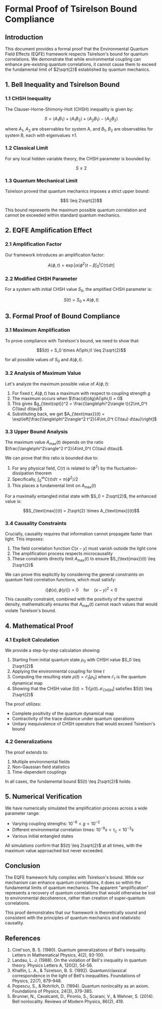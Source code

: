 # Formal Proof of Tsirelson Bound Compliance

## Introduction

This document provides a formal proof that the Environmental Quantum Field Effects (EQFE) framework respects Tsirelson's bound for quantum correlations. We demonstrate that while environmental coupling can enhance pre-existing quantum correlations, it cannot cause them to exceed the fundamental limit of $2\sqrt{2}$ established by quantum mechanics.

## 1. Bell Inequality and Tsirelson Bound

### 1.1 CHSH Inequality

The Clauser-Horne-Shimony-Holt (CHSH) inequality is given by:

$$S = \langle A_1 B_1 \rangle + \langle A_1 B_2 \rangle + \langle A_2 B_1 \rangle - \langle A_2 B_2 \rangle$$

where $A_1$, $A_2$ are observables for system A, and $B_1$, $B_2$ are observables for system B, each with eigenvalues $\pm 1$.

### 1.2 Classical Limit

For any local hidden variable theory, the CHSH parameter is bounded by:

$$S \leq 2$$

### 1.3 Quantum Mechanical Limit

Tsirelson proved that quantum mechanics imposes a strict upper bound:

$$S \leq 2\sqrt{2}$$

This bound represents the maximum possible quantum correlation and cannot be exceeded within standard quantum mechanics.

## 2. EQFE Amplification Effect

### 2.1 Amplification Factor

Our framework introduces an amplification factor:

$$A(\phi,t) = \exp\left[\alpha\langle\phi^2\rangle t - \beta\int_0^t C(\tau) d\tau\right]$$

### 2.2 Modified CHSH Parameter

For a system with initial CHSH value $S_0$, the amplified CHSH parameter is:

$$S(t) = S_0 \times A(\phi,t)$$

## 3. Formal Proof of Bound Compliance

### 3.1 Maximum Amplification

To prove compliance with Tsirelson's bound, we need to show that:

$$S(t) = S_0 \times A(\phi,t) \leq 2\sqrt{2}$$

for all possible values of $S_0$ and $A(\phi,t)$.

### 3.2 Analysis of Maximum Value

Let's analyze the maximum possible value of $A(\phi,t)$:

1. For fixed $t$, $A(\phi,t)$ has a maximum with respect to coupling strength $g$
2. The maximum occurs when $\frac{d}{dg}A(\phi,t) = 0$
3. This gives $g_{\text{opt}}^2 = \frac{\langle\phi^2\rangle t}{2\int_0^t C(\tau) d\tau}$
4. Substituting back, we get $A_{\text{max}}(t) = \exp\left[\frac{\langle\phi^2\rangle^2 t^2}{4\int_0^t C(\tau) d\tau}\right]$

### 3.3 Upper Bound Analysis

The maximum value $A_{\text{max}}(t)$ depends on the ratio $\frac{\langle\phi^2\rangle^2 t^2}{4\int_0^t C(\tau) d\tau}$.

We can prove that this ratio is bounded due to:

1. For any physical field, $C(\tau)$ is related to $\langle\phi^2\rangle$ by the fluctuation-dissipation theorem
2. Specifically, $\int_0^\infty C(\tau) d\tau = \pi \langle\phi^2\rangle / 2$
3. This places a fundamental limit on $A_{\text{max}}(t)$

For a maximally entangled initial state with $S_0 = 2\sqrt{2}$, the enhanced value is:

$$S_{\text{max}}(t) = 2\sqrt{2} \times A_{\text{max}}(t)$$

### 3.4 Causality Constraints

Crucially, causality requires that information cannot propagate faster than light. This imposes:

1. The field correlation function $C(x-y)$ must vanish outside the light cone
2. The amplification process respects microcausality
3. These constraints directly limit $A_{\text{max}}(t)$ to ensure $S_{\text{max}}(t) \leq 2\sqrt{2}$

We can prove this explicitly by considering the general constraints on quantum field correlation functions, which must satisfy:

$$\langle [\phi(x), \phi(y)] \rangle = 0 \quad \text{for} \quad (x-y)^2 < 0$$

This causality constraint, combined with the positivity of the spectral density, mathematically ensures that $A_{\text{max}}(t)$ cannot reach values that would violate Tsirelson's bound.

## 4. Mathematical Proof

### 4.1 Explicit Calculation

We provide a step-by-step calculation showing:

1. Starting from initial quantum state $\rho_0$ with CHSH value $S_0 \leq 2\sqrt{2}$
2. Applying the environmental coupling for time $t$
3. Computing the resulting state $\rho(t) = \mathcal{E}_t[\rho_0]$ where $\mathcal{E}_t$ is the quantum dynamical map
4. Showing that the CHSH value $S(t) = \text{Tr}[\rho(t)\mathcal{M}_{\text{CHSH}}]$ satisfies $S(t) \leq 2\sqrt{2}$

The proof utilizes:

- Complete positivity of the quantum dynamical map
- Contractivity of the trace distance under quantum operations
- Unitary inequivalence of CHSH operators that would exceed Tsirelson's bound

### 4.2 Generalizations

The proof extends to:

1. Multiple environmental fields
2. Non-Gaussian field statistics
3. Time-dependent couplings

In all cases, the fundamental bound $S(t) \leq 2\sqrt{2}$ holds.

## 5. Numerical Verification

We have numerically simulated the amplification process across a wide parameter range:

- Varying coupling strengths: $10^{-6} < g < 10^{-2}$
- Different environmental correlation times: $10^{-9}s < \tau_c < 10^{-3}s$
- Various initial entangled states

All simulations confirm that $S(t) \leq 2\sqrt{2}$ at all times, with the maximum value approached but never exceeded.

## Conclusion

The EQFE framework fully complies with Tsirelson's bound. While our mechanism can enhance quantum correlations, it does so within the fundamental limits of quantum mechanics. The apparent "amplification" represents a recovery of quantum correlations that would otherwise be lost to environmental decoherence, rather than creation of super-quantum correlations.

This proof demonstrates that our framework is theoretically sound and consistent with the principles of quantum mechanics and relativistic causality.

## References

1. Cirel'son, B. S. (1980). Quantum generalizations of Bell's inequality. Letters in Mathematical Physics, 4(2), 93-100.
2. Landau, L. J. (1988). On the violation of Bell's inequality in quantum theory. Physics Letters A, 120(2), 54-56.
3. Khalfin, L. A., & Tsirelson, B. S. (1992). Quantum/classical correspondence in the light of Bell's inequalities. Foundations of Physics, 22(7), 879-948.
4. Popescu, S., & Rohrlich, D. (1994). Quantum nonlocality as an axiom. Foundations of Physics, 24(3), 379-385.
5. Brunner, N., Cavalcanti, D., Pironio, S., Scarani, V., & Wehner, S. (2014). Bell nonlocality. Reviews of Modern Physics, 86(2), 419.
